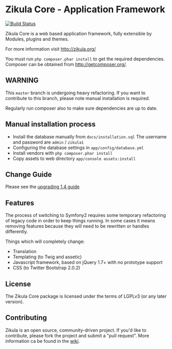 Zikula Core - Application Framework
===================================

[![Build Status](https://secure.travis-ci.org/zikula/core.png?branch=master)](http://travis-ci.org/zikula/core)

Zikula Core is a web based application framework, fully extensible by
Modules, plugins and themes.

For more information visit http://zikula.org/

You must run `php composer.phar install` to get the required dependencies.
Composer can be obtained from http://getcomposer.org/.

## WARNING

This `master` branch is undergoing heavy refactoring. If you want to
contribute to this branch, please note manual installation is required.

Regularly run composer also to make sure dependencies are up to date.

## Manual installation process

  - Install the database manually from `docs/installation.sql`
    The username and password are `admin` / `zikula1`
  - Configuring the database settings in `app/config/database.yml`
  - Install vendors with `php composer.phar install`
  - Copy assets to web directory `app/console assets:install`

## Change Guide

Please see the [upgrading 1.4 guide](https://github.com/zikula/core/blob/master/docs/UPGRADING-1.4.md)

## Features

The process of switching to Symfony2 requires some temporary refactoring of legacy code
in order to keep things running. In some cases it means removing features because
they will need to be rewritten or handles differently.

Things which will completely change:

  - Translation
  - Templating (to Twig and assetic)
  - Javascript framework, based on jQuery 1.7+ with no prototype support
  - CSS (to Twitter Bootstrap 2.0.2)

## License

The Zikula Core package is licensed under the terms of LGPLv3 (or any later version).

## Contributing

Zikula is an open source, community-driven project. If you'd like to contribute,
please fork the project and submit a "pull request". More information ca be found in the
[wiki](https://github.com/zikula/core/wiki).
